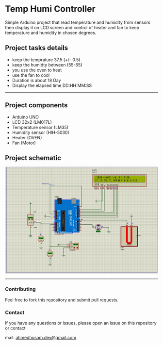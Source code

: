 # Temp Humi Controller
Simple Arduino project that read temperature and humidity from sensors then display it on LCD screen
and control of heater and fan to keep temperature and humidity in chosen degrees.

## Project tasks details
- keep the temprature 37.5 (+/- 0.5)
- keep the humidty between (55-65)
- you use the oven to heat
- use the fan to cool
- Duration is about 18 Day
- Display the elapsed time DD:HH:MM:SS

---

## Project components
-  Arduino UNO
-  LCD 32x2 (LM017L)
-  Temperature sensor (LM35)
-  Humidity sensor (HIH-5030)
-  Heater (OVEN)
-  Fan (Motor)

## Project schematic
![screenshot](./_screenshot/sim.jpg)

---

### Contributing
Feel free to fork this repository and submit pull requests.

### Contact
If you have any questions or issues, please open an issue on this repository or contact

mail: ahmedhosam.dev@gmail.com
